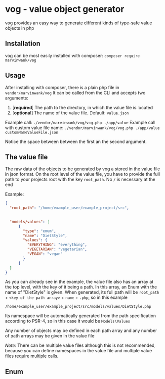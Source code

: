 # vog - value object generator

vog provides an easy way to generate different kinds of type-safe value objects in php 

## Installation

vog can be most easily installed with composer:
`composer require marvinwank/vog`

## Usage

After installing with composer, there is a plain php file in `vendor/marvinwank/vog`
It can be called from the CLI and accepts two arguments:

1. [**required**] The path to the directory, in which the value file is located
2. [**optional**] The name of the value file. Default: `value.json`

Example call: `./vendor/marvinwank/vog/vog.php ./app/value`
Example call with custom value file name: `./vendor/marvinwank/vog/vog.php ./app/value  customNameValueFile.json`

Notice the space between between the first an the second argument. 

## The value file

The raw data of the objects to be generated by vog a stored in the value file in json format. 
On the root level of the value file, you have to provide the full path to your projects root with the key `root_path`.
No `/` is necessary at the end

Example:
```json
{
  "root_path": "/home/example_user/example_project/src",
 
 
  "models/values": [
      {
        "type": "enum",
        "name": "DietStyle",
        "values": {
          "EVERYTHING": "everything",
          "VEGETARIAN": "vegetarian",
          "VEGAN": "vegan"
        }
      }
  ]
}
```

As you can already see in the example, the value file also has an array at the top level, with the key of it being a path. 
In this array, an Enum with the name of "DietStyle" is given. When generated, its full path will be 
`root_path` + `<key of the path array>` + `name` + `.php`, so in this example

`/home/example_user/example_project/src/models/values/DietStyle.php`

Its namespace will be automatically generated from the path specification according to PSR-4, so in this case it would be 
`Models\Values` 

Any number of objects may be defined in each path array and any number of path arrays may be given in the value file

*Note:* There can be multiple value files although this is not recommended, because you can define namespaces in the value
file and multiple value files require multiple calls.

## Enum

